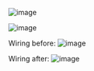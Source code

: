 ![image](https://github.com/kevinle03/RoboMaster-STD-E1-Chassis-Adapter/assets/113055761/6552c0fd-1b95-461c-959d-686c64fa9cab)

![image](https://github.com/kevinle03/RoboMaster-STD-E1-Chassis-Adapter/assets/113055761/dd05b6b1-cfac-4263-a5d6-967b60a55aa3)

Wiring before:
![image](https://github.com/kevinle03/RoboMaster-STD-E1-Chassis-Adapter/assets/113055761/2152adbf-581d-4923-b67c-452754fd71fc)

Wiring after:
![image](https://github.com/kevinle03/RoboMaster-STD-E1-Chassis-Adapter/assets/113055761/7d2b283b-a080-4d82-a633-3c911594c608)

